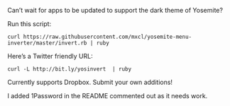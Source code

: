 Can’t wait for apps to be updated to support the dark theme of Yosemite?

Run this script:

    curl https://raw.githubusercontent.com/mxcl/yosemite-menu-inverter/master/invert.rb | ruby

Here’s a Twitter friendly URL:

    curl -L http://bit.ly/yosinvert  | ruby

Currently supports Dropbox. Submit your own additions!

I added 1Password in the README commented out as it needs work.
